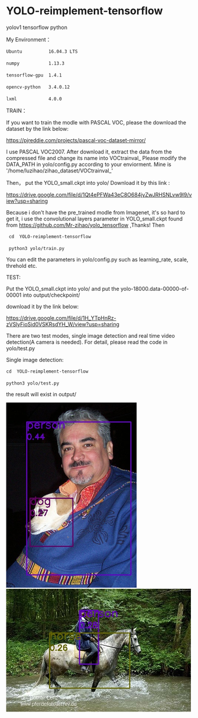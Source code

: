 # YOLO-reimplement-tensorflow
yolov1  tensorflow python

My Environment：

	Ubuntu          16.04.3 LTS

	numpy           1.13.3

	tensorflow-gpu  1.4.1

	opencv-python   3.4.0.12

	lxml            4.0.0
	
TRAIN：

If you want to train the modle with PASCAL VOC, please the download the dataset by the link below:


https://pjreddie.com/projects/pascal-voc-dataset-mirror/

I use PASCAL VOC2007. After download it, extract the data from the compressed file and change its name into  VOCtrainval_   Please modify the DATA_PATH in yolo/config.py according to your enviorment. Mine is '/home/luzihao/zihao_dataset/VOCtrainval_'

Then， put the YOLO_small.ckpt into yolo/        Download it by this link :

https://drive.google.com/file/d/1Qt4ePFWa43eC8O684jyZwJRHSNLvw9l9/view?usp=sharing

Because i don't have the pre_trained modle from Imagenet, it's so hard to get it, i use the convolutional layers parameter in  YOLO_small.ckpt found from https://github.com/Mr-zihao/yolo_tensorflow ,Thanks!  Then 

	 cd  YOLO-reimplement-tensorflow            
 
	 python3 yolo/train.py
 
You can edit the parameters in yolo/config.py such as learning_rate, scale, threhold etc.

TEST:

Put the YOLO_small.ckpt into yolo/  and put the yolo-18000.data-00000-of-00001  into output/checkpoint/

download it by the link below:

https://drive.google.com/file/d/1H_YTpHnRz-zVSlyFioSid0VSKRsdYH_W/view?usp=sharing

There are two test modes, single image detection and real time video detection(A camera is needed). For detail, please read the code in yolo/test.py

Single image detection:

	cd  YOLO-reimplement-tensorflow

	python3 yolo/test.py
	
the result will exist in output/  

![image](https://github.com/Mr-zihao/YOLO-reimplement-tensorflow/blob/master/image/000001.jpg)![image](https://github.com/Mr-zihao/YOLO-reimplement-tensorflow/blob/master/image/000022.jpg)
